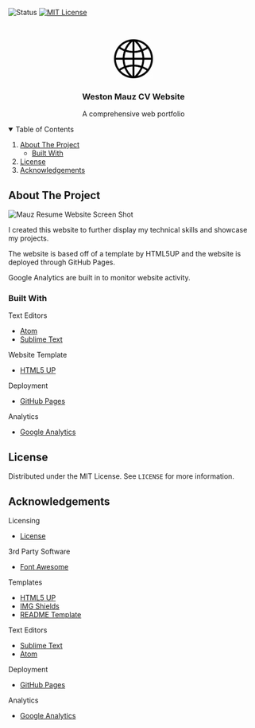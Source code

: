 <!-- PROJECT SHIELDS -->

<!-- ![Language][language-shield] -->
<!-- [![Contributors][contributors-shield]][contributors-url] -->
<!-- [![Forks][forks-shield]][forks-url] -->
<!-- [![Stargazers][stars-shield]][stars-url]
[![Issues][issues-shield]][issues-url] -->
![Status][status-shield]
[![MIT License][license-shield]][license-url]



<!-- PROJECT LOGO -->
<br />
<p align="center">
  <a href="https://github.com/wmauz677/personalWeb">
    <img src="icons/web.png" alt="Logo" width="80" height="80">
  </a>

  <h3 align="center">Weston Mauz CV Website</h3>

  <p align="center">
    A comprehensive web portfolio
    <!-- <br />
    <a href="https://github.com"><strong>Explore the docs »</strong></a>
    <br /> -->
    <!-- <br />
    <a href="https://github.com">View Demo</a>
    ·
    <a href="https://github.com">Report Bug</a>
    ·
    <a href="https://github.com">Request Feature</a> -->
  </p>
</p>



<!-- TABLE OF CONTENTS -->
<details open="open">
  <summary>Table of Contents</summary>
  <ol>
    <li>
      <a href="#about-the-project">About The Project</a>
      <ul>
        <li><a href="#built-with">Built With</a></li>
      </ul>
    </li>
    <!-- <li>
      <a href="#getting-started">Getting Started</a>
      <ul>
        <li><a href="#prerequisites">Prerequisites</a></li>
        <li><a href="#installation">Installation</a></li>
      </ul>
    </li> -->
    <!-- <li><a href="#usage">Usage</a></li>
    <li><a href="#roadmap">Roadmap</a></li>
    <li><a href="#contributing">Contributing</a></li> -->
    <li><a href="#license">License</a></li>
    <!-- <li><a href="#contact">Contact</a></li> -->
    <li><a href="#acknowledgements">Acknowledgements</a></li>
  </ol>
</details>



<!-- ABOUT THE PROJECT -->
## About The Project

![Mauz Resume Website Screen Shot][product-screenshot]

I created this website to further display my technical skills and showcase my projects.

The website is based off of a template by HTML5UP and the website is deployed through GitHub Pages.

Google Analytics are built in to monitor website activity.

### Built With

Text Editors
* [Atom](https://atom.io)
* [Sublime Text](https://www.sublimetext.com)

Website Template
* [HTML5 UP](https://html5up.net)

Deployment
* [GitHub Pages](https://pages.github.com)

Analytics
* [Google Analytics](https://marketingplatform.google.com/about/analytics/)


<!-- GETTING STARTED -->
<!-- ## Getting Started

This is an example of how you may give instructions on setting up your project locally.
To get a local copy up and running follow these simple example steps.

### Prerequisites

This is an example of how to list things you need to use the software and how to install them.
* npm
  ```sh
  npm install npm@latest -g
  ``` -->

<!-- ### Installation

1. Get a free API Key at [https://example.com](https://example.com)
2. Clone the repo
   ```sh
   git clone https://github.com/your_username_/Project-Name.git
   ```
3. Install NPM packages
   ```sh
   npm install
   ```
4. Enter your API in `config.js`
   ```JS
   const API_KEY = 'ENTER YOUR API';
   ``` -->



<!-- USAGE EXAMPLES -->
<!-- ## Usage

Use this space to show useful examples of how a project can be used. Additional screenshots, code examples and demos work well in this space. You may also link to more resources.

_For more examples, please refer to the [Documentation](https://example.com)_ -->



<!-- ROADMAP -->
<!-- ## Roadmap

See the [open issues](https://github.com/username/project/issues) for a list of proposed features (and known issues). -->



<!-- CONTRIBUTING -->
<!-- ## Contributing

Contributions are what make the open source community such an amazing place to be learn, inspire, and create. Any contributions you make are **greatly appreciated**.

1. Fork the Project
2. Create your Feature Branch (`git checkout -b feature/AmazingFeature`)
3. Commit your Changes (`git commit -m 'Add some AmazingFeature'`)
4. Push to the Branch (`git push origin feature/AmazingFeature`)
5. Open a Pull Request -->



<!-- LICENSE -->
## License

Distributed under the MIT License. See `LICENSE` for more information.



<!-- CONTACT -->
<!-- ## Contact

Weston Mauz - [@your_twitter](https://twitter.com/your_username) - email@email.com -->


<!-- ACKNOWLEDGEMENTS -->
## Acknowledgements
Licensing
* [License](https://opensource.org/licenses/MIT)

3rd Party Software
* [Font Awesome](https://fontawesome.com)

Templates
* [HTML5 UP](https://html5up.net)
* [IMG Shields](https://shields.io)
* [README Template](https://github.com/othneildrew/Best-README-Template)

Text Editors
* [Sublime Text](https://www.sublimetext.com)
* [Atom](https://atom.io)

Deployment
* [GitHub Pages](https://pages.github.com)

Analytics
* [Google Analytics](https://marketingplatform.google.com/about/analytics/)





<!-- MARKDOWN LINKS & IMAGES -->
<!-- https://www.markdownguide.org/basic-syntax/#reference-style-links -->
[language-shield]: https://img.shields.io/github/languages/top/wmauz677/personalWeb?style=for-the-badge
[status-shield]: https://img.shields.io/website?down_color=lightgrey&down_message=offline&style=for-the-badge&up_color=green&up_message=online&url=https%3A%2F%2Fwmauz677.github.io%2FpersonalWeb%2F
[license-shield]: https://img.shields.io/github/license/wmauz677/personalWeb?color=red&style=for-the-badge
[license-url]: https://github.com/wmauz677/personalWeb/blob/gh-pages/LICENSE
[product-screenshot]: images/main-screenshot.png
